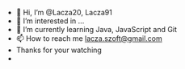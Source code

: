 - 👋 Hi, I’m @Lacza20, Lacza91
- 👀 I’m interested in ...
- 🌱 I’m currently learning Java, JavaScript and Git
- 📫 How to reach me lacza.szoft@gmail.com
- Thanks for your watching
- 
